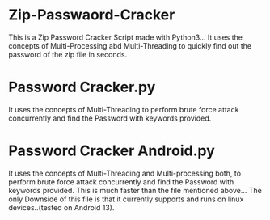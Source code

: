 # Zip-Passwaord-Cracker

This is a Zip Password Cracker Script made with Python3... It uses the concepts of Multi-Processing abd Multi-Threading to quickly find out the password of the zip file in seconds.

# Password Cracker.py
It uses the concepts of Multi-Threading to perform brute force attack concurrently and find the Password with keywords provided.


# Password Cracker Android.py 
It uses the concepts of Multi-Threading and Multi-processing both, to perform brute force attack concurrently and find the Password with keywords provided.
This is much faster than the file mentioned above...
The only Downside of this file is that it currently supports and runs on linux devices..(tested on Android 13).
